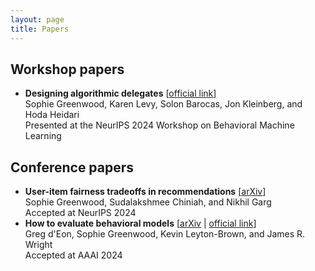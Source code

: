 ```yaml
---
layout: page
title: Papers
---
```


## Workshop papers

<ul>
  <li class="paper">
    <b>Designing algorithmic delegates</b> [<a href="https://openreview.net/pdf?id=KVMlER9Mpv" target="_blank">official link</a>]<br>
    Sophie Greenwood, Karen Levy, Solon Barocas, Jon Kleinberg, and Hoda Heidari<br>
    Presented at the NeurIPS 2024 Workshop on Behavioral Machine Learning
  </li>
</ul>

## Conference papers

<ul>
  <li class="paper">
    <b>User-item fairness tradeoffs in recommendations</b> [<a href="https://arxiv.org/abs/2412.04466" target="_blank">arXiv</a>]<br>
    Sophie Greenwood, Sudalakshmee Chiniah, and Nikhil Garg<br>
    Accepted at NeurIPS 2024
  </li>
  <li class="paper">
    <b>How to evaluate behavioral models</b> [<a href="https://arxiv.org/abs/2306.04778" target="_blank">arXiv</a> | <a href="https://doi.org/10.1609/aaai.v38i9.28820" target="_blank">official link</a>]<br>
    Greg d'Eon, Sophie Greenwood, Kevin Leyton-Brown, and James R. Wright<br>
    Accepted at AAAI 2024
  </li>
</ul>